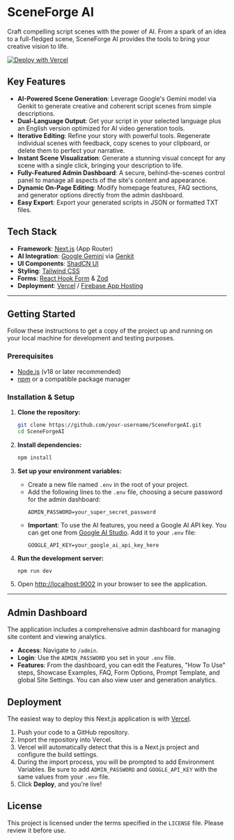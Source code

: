 # SceneForge AI

Craft compelling script scenes with the power of AI. From a spark of an idea to a full-fledged scene, SceneForge AI provides the tools to bring your creative vision to life.

[![Deploy with Vercel](https://vercel.com/button)](https://vercel.com/new/clone?repository-url=https%3A%2F%2Fgithub.com%2FIamSaifulAlam%2FSceneForgeAI)

## Key Features

- **AI-Powered Scene Generation**: Leverage Google's Gemini model via Genkit to generate creative and coherent script scenes from simple descriptions.
- **Dual-Language Output**: Get your script in your selected language plus an English version optimized for AI video generation tools.
- **Iterative Editing**: Refine your story with powerful tools. Regenerate individual scenes with feedback, copy scenes to your clipboard, or delete them to perfect your narrative.
- **Instant Scene Visualization**: Generate a stunning visual concept for any scene with a single click, bringing your description to life.
- **Fully-Featured Admin Dashboard**: A secure, behind-the-scenes control panel to manage all aspects of the site's content and appearance.
- **Dynamic On-Page Editing**: Modify homepage features, FAQ sections, and generator options directly from the admin dashboard.
- **Easy Export**: Export your generated scripts in JSON or formatted TXT files.

## Tech Stack

- **Framework**: [Next.js](https://nextjs.org/) (App Router)
- **AI Integration**: [Google Gemini](https://ai.google.dev/) via [Genkit](https://firebase.google.com/docs/genkit)
- **UI Components**: [ShadCN UI](https://ui.shadcn.com/)
- **Styling**: [Tailwind CSS](https://tailwindcss.com/)
- **Forms**: [React Hook Form](https://react-hook-form.com/) & [Zod](https://zod.dev/)
- **Deployment**: [Vercel](https://vercel.com/) / [Firebase App Hosting](https://firebase.google.com/docs/app-hosting)

---

## Getting Started

Follow these instructions to get a copy of the project up and running on your local machine for development and testing purposes.

### Prerequisites

- [Node.js](https://nodejs.org/en/) (v18 or later recommended)
- [npm](https://www.npmjs.com/) or a compatible package manager

### Installation & Setup

1.  **Clone the repository:**
    ```bash
    git clone https://github.com/your-username/SceneForgeAI.git
    cd SceneForgeAI
    ```

2.  **Install dependencies:**
    ```bash
    npm install
    ```

3.  **Set up your environment variables:**
    - Create a new file named `.env` in the root of your project.
    - Add the following lines to the `.env` file, choosing a secure password for the admin dashboard:
      ```env
      ADMIN_PASSWORD=your_super_secret_password
      ```
    - **Important**: To use the AI features, you need a Google AI API key. You can get one from [Google AI Studio](https://aistudio.google.com/app/apikey). Add it to your `.env` file:
      ```env
      GOOGLE_API_KEY=your_google_ai_api_key_here
      ```

4.  **Run the development server:**
    ```bash
    npm run dev
    ```

5.  Open [http://localhost:9002](http://localhost:9002) in your browser to see the application.

---

## Admin Dashboard

The application includes a comprehensive admin dashboard for managing site content and viewing analytics.

-   **Access**: Navigate to `/admin`.
-   **Login**: Use the `ADMIN_PASSWORD` you set in your `.env` file.
-   **Features**: From the dashboard, you can edit the Features, "How To Use" steps, Showcase Examples, FAQ, Form Options, Prompt Template, and global Site Settings. You can also view user and generation analytics.

## Deployment

The easiest way to deploy this Next.js application is with [Vercel](https://vercel.com/).

1.  Push your code to a GitHub repository.
2.  Import the repository into Vercel.
3.  Vercel will automatically detect that this is a Next.js project and configure the build settings.
4.  During the import process, you will be prompted to add Environment Variables. Be sure to add `ADMIN_PASSWORD` and `GOOGLE_API_KEY` with the same values from your `.env` file.
5.  Click **Deploy**, and you're live!

## License

This project is licensed under the terms specified in the `LICENSE` file. Please review it before use.
